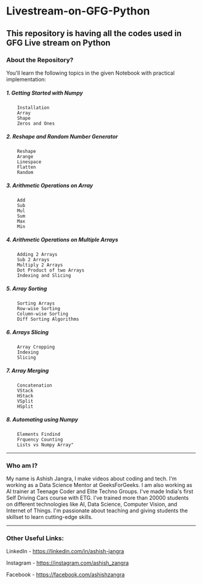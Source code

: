 # Livestream-on-GFG-Python
This repository is having all the codes used in GFG Live stream on Python
-----

### About the Repository?

You'll learn the following topics in the given Notebook with practical implementation:
##### 1. Getting Started with Numpy
        Installation 
        Array
        Shape
        Zeros and Ones
##### 2. Reshape and Random Number Generator
        Reshape
        Arange
        Linespace
        Flatten
        Random
##### 3. Arithmetic Operations on Array
        Add
        Sub
        Mul
        Sum
        Max
        Min
##### 4. Arithmetic Operations on Multiple Arrays
        Adding 2 Arrays
        Sub 2 Arrays
        Multiply 2 Arrays
        Dot Product of two Arrays
        Indexing and Slicing
##### 5. Array Sorting	
        Sorting Arrays
        Row-wise Sorting
        Column-wise Sorting
        Diff Sorting Algorithms
##### 6. Arrays Slicing	
        Array Cropping
        Indexing
        Slicing
##### 7. Array Merging
        Concatenation
        VStack
        HStack
        VSplit
        HSplit
##### 8. Automating using Numpy
        Elements Findind
        Frquency Counting
        Lists vs Numpy Array"
-----

### Who am I?

My name is Ashish Jangra, I make videos about coding and tech. I'm working as a Data Science Mentor at GeeksForGeeks. I am also working as AI trainer at Teenage Coder and Elite Techno Groups. I've made India's first Self Driving Cars course with ETG. I've trained more than 20000 students on different technologies like AI, Data Science, Computer Vision, and Internet of Things. I'm passionate about teaching and giving students the skillset to learn cutting-edge skills.

-----

### Other Useful Links:

LinkedIn - https://linkedin.com/in/ashish-jangra 

Instagram - https://instagram.com/ashish_zangra 

Facebook - https://facebook.com/ashishzangra
